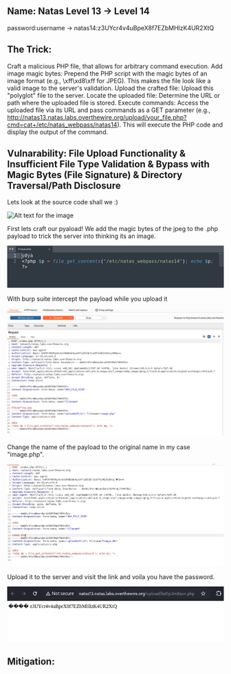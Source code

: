 ## Name: Natas Level 13 → Level 14

password:username ->
natas14:z3UYcr4v4uBpeX8f7EZbMHlzK4UR2XtQ

## The Trick: 

Craft a malicious PHP file, that allows for arbitrary command execution.
Add image magic bytes: Prepend the PHP script with the magic bytes of an image format (e.g., \xff\xd8\xff for JPEG). This makes the file look like a valid image to the server's validation.
Upload the crafted file: Upload this "polyglot" file to the server.
Locate the uploaded file: Determine the URL or path where the uploaded file is stored.
Execute commands: Access the uploaded file via its URL and pass commands as a GET parameter (e.g., http://natas13.natas.labs.overthewire.org/upload/your_file.php?cmd=cat+/etc/natas_webpass/natas14). This will execute the PHP code and display the output of the command.


## Vulnarability: File Upload Functionality & Insufficient File Type Validation & Bypass with Magic Bytes (File Signature) & Directory Traversal/Path Disclosure

Lets look at the source code shall we :)

![Alt text for the image](the_password_13.png)

First lets craft our pyaload! We add the magic bytes of the jpeg to the .php payload to trick the server into thinking its an image.

![Alt text for the image](payload.png)

With burp suite intercept the payload while you upload it

![Alt text for the image](burp_14.png)

Change the name of the payload to the original name in my case "image.php".

![Alt text for the image](change_burp.png)

Upload it to the server and visit the link and voila you have the password. 

![Alt text for the image](password.png)

## Mitigation: 


